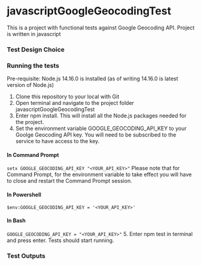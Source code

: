 # javascriptGoogleGeocodingTest
This is a project with functional tests against Google Geocoding API. Project is written in javascript

### Test Design Choice

### Running the tests
Pre-requisite: Node.js 14.16.0 is installed (as of writing 14.16.0 is latest version of Node.js)
1. Clone this repository to your local with Git
2. Open terminal and navigate to the project folder javascriptGoogleGeocodingTest
3. Enter npm install. This will install all the Node.js packages needed for the project.
4. Set the environment variable GOOGLE_GEOCODING_API_KEY to your Goolge Geocoding API key. You will need to be subscribed to the service to have access to the key.
#### In Command Prompt
`setx GOOGLE_GEOCODING_API_KEY "<YOUR_API_KEY>"`
Please note that for Command Prompt, for the environment variable to take effect you will have to close and restart the Command Prompt session.
#### In Powershell
`$env:GOOGLE_GEOCODING_API_KEY = '<YOUR_API_KEY>'`
#### In Bash
`GOOGLE_GEOCODING_API_KEY = "<YOUR_API_KEY>"`
5. Enter npm test in terminal and press enter. Tests should start running.

### Test Outputs

